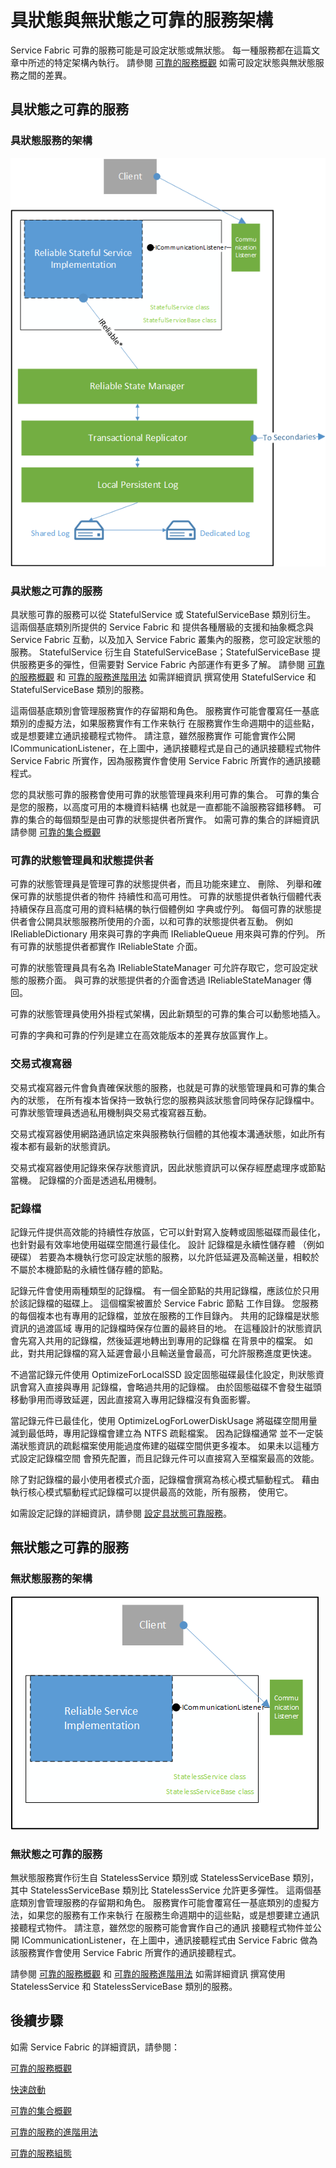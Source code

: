 <properties
   pageTitle="可靠的服務架構 | Microsoft Azure"
   description="可設定狀態與無狀態服務的可靠服務架構的概觀。"
   services="service-fabric"
   documentationCenter=".net"
   authors="AlanWarwick"
   manager="timlt"
   editor=""/>

<tags
   ms.service="Service-Fabric"
   ms.devlang="dotnet"
   ms.topic="article"
   ms.tgt_pltfrm="NA"
   ms.workload="NA"
   ms.date="09/03/2015"
   ms.author="alanwar"/>

# 具狀態與無狀態之可靠的服務架構

Service Fabric 可靠的服務可能是可設定狀態或無狀態。 每一種服務都在這篇文章中所述的特定架構內執行。
請參閱 [可靠的服務概觀](service-fabric-reliable-services-introduction.md) 如需可設定狀態與無狀態服務之間的差異。

## 具狀態之可靠的服務

### 具狀態服務的架構
![架構圖表](./media/service-fabric-reliable-services-platform-architecture/reliable-stateful-service-architecture.png)

### 具狀態之可靠的服務

具狀態可靠的服務可以從 StatefulService 或 StatefulServiceBase 類別衍生。 這兩個基底類別所提供的 Service Fabric 和
提供各種層級的支援和抽象概念與 Service Fabric 互動，以及加入 Service Fabric 叢集內的服務，您可設定狀態的服務。
StatefulService 衍生自 StatefulServiceBase；StatefulServiceBase 提供服務更多的彈性，但需要對 Service Fabric 內部運作有更多了解。
請參閱 [可靠的服務概觀](service-fabric-reliable-services-introduction.md) 和 [可靠的服務進階用法](service-fabric-reliable-services-advanced-usage.md) 如需詳細資訊
撰寫使用 StatefulService 和 StatefulServiceBase 類別的服務。

這兩個基底類別會管理服務實作的存留期和角色。 服務實作可能會覆寫任一基底類別的虛擬方法，如果服務實作有工作来執行
在服務實作生命週期中的這些點，或是想要建立通訊接聽程式物件。 請注意，雖然服務實作
可能會實作公開 ICommunicationListener，在上圖中，通訊接聽程式是自己的通訊接聽程式物件
Service Fabric 所實作，因為服務實作會使用 Service Fabric 所實作的通訊接聽程式。

您的具狀態可靠的服務會使用可靠的狀態管理員來利用可靠的集合。 可靠的集合是您的服務，以高度可用的本機資料結構
也就是一直都能不論服務容錯移轉。 可靠的集合的每個類型是由可靠的狀態提供者所實作。
如需可靠的集合的詳細資訊請參閱 [可靠的集合概觀](service-fabric-reliable-services-reliable-collections.md)

### 可靠的狀態管理員和狀態提供者

可靠的狀態管理員是管理可靠的狀態提供者，而且功能來建立、 刪除、 列舉和確保可靠的狀態提供者的物件
持續性和高可用性。 可靠的狀態提供者執行個體代表持續保存且高度可用的資料結構的執行個體例如
字典或佇列。 每個可靠的狀態提供者會公開具狀態服務所使用的介面，以和可靠的狀態提供者互動。 例如
IReliableDictionary 用來與可靠的字典而 IReliableQueue 用來與可靠的佇列。 所有可靠的狀態提供者都實作 IReliableState 介面。

可靠的狀態管理員具有名為 IReliableStateManager 可允許存取它，您可設定狀態的服務介面。 與可靠的狀態提供者的介面會透過 IReliableStateManager 傳回。

可靠的狀態管理員使用外掛程式架構，因此新類型的可靠的集合可以動態地插入。

可靠的字典和可靠的佇列是建立在高效能版本的差異存放區實作上。

### 交易式複寫器

交易式複寫器元件會負責確保狀態的服務，也就是可靠的狀態管理員和可靠的集合內的狀態，
在所有複本皆保持一致執行您的服務與該狀態會同時保存記錄檔中。 可靠狀態管理員透過私用機制與交易式複寫器互動。

交易式複寫器使用網路通訊協定來與服務執行個體的其他複本溝通狀態，如此所有複本都有最新的狀態資訊。

交易式複寫器使用記錄來保存狀態資訊，因此狀態資訊可以保存經歷處理序或節點當機。 記錄檔的介面是透過私用機制。

### 記錄檔

記錄元件提供高效能的持續性存放區，它可以針對寫入旋轉或固態磁碟而最佳化，也針對最有效率地使用磁碟空間進行最佳化。 設計
記錄檔是永續性儲存體 （例如硬碟）
若要為本機執行您可設定狀態的服務，以允許低延遲及高輸送量，相較於不屬於本機節點的永續性儲存體的節點。

記錄元件會使用兩種類型的記錄檔。 有一個全節點的共用記錄檔，應該位於只用於該記錄檔的磁碟上。 這個檔案被置於 Service Fabric 節點
工作目錄。 您服務的每個複本也有專用的記錄檔，並放在服務的工作目錄內。 共用的記錄檔是狀態資訊的過渡區域
專用的記錄檔時保存位置的最終目的地。 在這種設計的狀態資訊會先寫入共用的記錄檔，然後延遲地轉出到專用的記錄檔
在背景中的檔案。 如此，對共用記錄檔的寫入延遲會最小且輸送量會最高，可允許服務進度更快速。

不過當記錄元件使用 OptimizeForLocalSSD 設定固態磁碟最佳化設定，則狀態資訊會寫入直接與專用
記錄檔，會略過共用的記錄檔。 由於固態磁碟不會發生磁頭移動爭用而導致延遲，因此直接寫入專用記錄檔沒有負面影響。

當記錄元件已最佳化，使用 OptimizeLogForLowerDiskUsage 將磁碟空間用量減到最低時，專用記錄檔會建立為 NTFS 疏鬆檔案。  因為記錄檔通常
並不一定裝滿狀態資訊的疏鬆檔案使用能過度佈建的磁碟空間供更多複本。 如果未以這種方式設定記錄檔空間
會預先配置，而且記錄元件可以直接寫入至檔案最高的效能。

除了對記錄檔的最小使用者模式介面，記錄檔會撰寫為核心模式驅動程式。 藉由執行核心模式驅動程式記錄檔可以提供最高的效能，所有服務，
使用它。

如需設定記錄的詳細資訊，請參閱 [設定具狀態可靠服務](service-fabric-reliable-services-configuration.md)。

## 無狀態之可靠的服務

### 無狀態服務的架構
![架構圖表](./media/service-fabric-reliable-services-platform-architecture/reliable-stateless-service-architecture.png)

### 無狀態之可靠的服務

無狀態服務實作衍生自 StatelessService 類別或 StatelessServiceBase 類別，其中 StatelessServiceBase 類別比 StatelessService 允許更多彈性。
這兩個基底類別會管理服務的存留期和角色。 服務實作可能會覆寫任一基底類別的虛擬方法，如果您的服務有工作来執行
在服務生命週期中的這些點，或是想要建立通訊接聽程式物件。 請注意，雖然您的服務可能會實作自己的通訊
接聽程式物件並公開 ICommunicationListener，在上圖中，通訊接聽程式由 Service Fabric 做為該服務實作會使用
Service Fabric 所實作的通訊接聽程式。

請參閱 [可靠的服務概觀](service-fabric-reliable-services-introduction.md) 和 [可靠的服務進階用法](service-fabric-reliable-services-advanced-usage.md) 如需詳細資訊
撰寫使用 StatelessService 和 StatelessServiceBase 類別的服務。

<!--Every topic should have next steps and links to the next logical set of content to keep the customer engaged-->
## 後續步驟

如需 Service Fabric 的詳細資訊，請參閱：

[可靠的服務概觀](service-fabric-reliable-services-introduction.md)

[快速啟動](service-fabric-reliable-services-quick-start.md)

[可靠的集合概觀](service-fabric-reliable-services-reliable-collections.md)

[可靠的服務的進階用法](service-fabric-reliable-services-advanced-usage.md)

[可靠的服務組態](service-fabric-reliable-services-configuration.md)  
 


